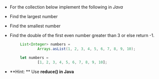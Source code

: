 * For the collection below implement the following in _Java_

* Find the largest number
* Find the smallest number
* Find the double of the first even number greater than 3 or else return -1.


```java
		List<Integer> numbers = 
				Arrays.asList(1, 2, 3, 4, 5, 6, 7, 8, 9, 10);
```

```javascript
		let numbers = 
				[1, 2, 3, 4, 5, 6, 7, 8, 9, 10];
```


* **Hint: ** Use **reduce() in Java**